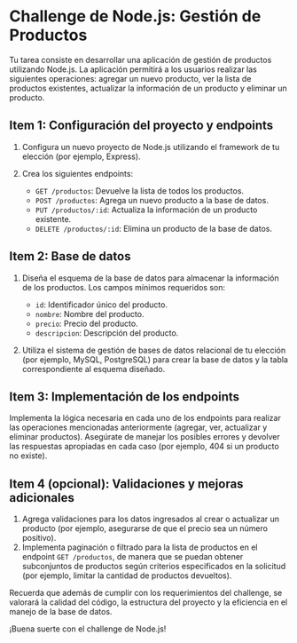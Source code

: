 # Challenge de Node.js: Gestión de Productos

Tu tarea consiste en desarrollar una aplicación de gestión de productos utilizando Node.js. La aplicación permitirá a los usuarios realizar las siguientes operaciones: agregar un nuevo producto, ver la lista de productos existentes, actualizar la información de un producto y eliminar un producto.

## Item 1: Configuración del proyecto y endpoints

1. Configura un nuevo proyecto de Node.js utilizando el framework de tu elección (por ejemplo, Express).
2. Crea los siguientes endpoints:

   - `GET /productos`: Devuelve la lista de todos los productos.
   - `POST /productos`: Agrega un nuevo producto a la base de datos.
   - `PUT /productos/:id`: Actualiza la información de un producto existente.
   - `DELETE /productos/:id`: Elimina un producto de la base de datos.

## Item 2: Base de datos

1. Diseña el esquema de la base de datos para almacenar la información de los productos. Los campos mínimos requeridos son:

   - `id`: Identificador único del producto.
   - `nombre`: Nombre del producto.
   - `precio`: Precio del producto.
   - `descripcion`: Descripción del producto.

2. Utiliza el sistema de gestión de bases de datos relacional de tu elección (por ejemplo, MySQL, PostgreSQL) para crear la base de datos y la tabla correspondiente al esquema diseñado.

## Item 3: Implementación de los endpoints

Implementa la lógica necesaria en cada uno de los endpoints para realizar las operaciones mencionadas anteriormente (agregar, ver, actualizar y eliminar productos). Asegúrate de manejar los posibles errores y devolver las respuestas apropiadas en cada caso (por ejemplo, 404 si un producto no existe).

## Item 4 (opcional): Validaciones y mejoras adicionales

1. Agrega validaciones para los datos ingresados al crear o actualizar un producto (por ejemplo, asegurarse de que el precio sea un número positivo).
2. Implementa paginación o filtrado para la lista de productos en el endpoint `GET /productos`, de manera que se puedan obtener subconjuntos de productos según criterios especificados en la solicitud (por ejemplo, limitar la cantidad de productos devueltos).

Recuerda que además de cumplir con los requerimientos del challenge, se valorará la calidad del código, la estructura del proyecto y la eficiencia en el manejo de la base de datos.

¡Buena suerte con el challenge de Node.js!

